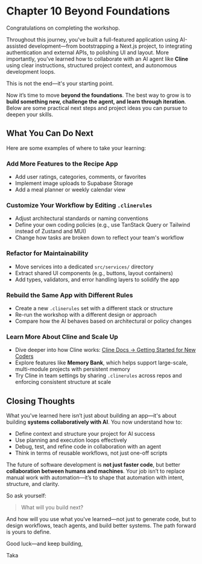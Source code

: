 # Chapter 10 Beyond Foundations

Congratulations on completing the workshop.

Throughout this journey, you've built a full-featured application using AI-assisted development—from bootstrapping a Next.js project, to integrating authentication and external APIs, to polishing UI and layout. More importantly, you've learned how to collaborate with an AI agent like **Cline** using clear instructions, structured project context, and autonomous development loops.

This is not the end—it's your starting point.

Now it’s time to move **beyond the foundations**. The best way to grow is to **build something new, challenge the agent, and learn through iteration**. Below are some practical next steps and project ideas you can pursue to deepen your skills.

## What You Can Do Next

Here are some examples of where to take your learning:

### Add More Features to the Recipe App
- Add user ratings, categories, comments, or favorites
- Implement image uploads to Supabase Storage
- Add a meal planner or weekly calendar view

### Customize Your Workflow by Editing `.clinerules`
- Adjust architectural standards or naming conventions
- Define your own coding policies (e.g., use TanStack Query or Tailwind instead of Zustand and MUI)
- Change how tasks are broken down to reflect your team's workflow

### Refactor for Maintainability
- Move services into a dedicated `src/services/` directory
- Extract shared UI components (e.g., buttons, layout containers)
- Add types, validators, and error handling layers to solidify the app

### Rebuild the Same App with Different Rules
- Create a new `.clinerules` set with a different stack or structure
- Re-run the workshop with a different design or approach
- Compare how the AI behaves based on architectural or policy changes

### Learn More About Cline and Scale Up
- Dive deeper into how Cline works: [Cline Docs → Getting Started for New Coders](https://docs.cline.bot/getting-started/for-new-coders)
- Explore features like **Memory Bank**, which helps support large-scale, multi-module projects with persistent memory
- Try Cline in team settings by sharing `.clinerules` across repos and enforcing consistent structure at scale


## Closing Thoughts

What you've learned here isn’t just about building an app—it's about building **systems collaboratively with AI**. You now understand how to:
- Define context and structure your project for AI success
- Use planning and execution loops effectively
- Debug, test, and refine code in collaboration with an agent
- Think in terms of reusable workflows, not just one-off scripts

The future of software development is **not just faster code**, but better **collaboration between humans and machines**. Your job isn’t to replace manual work with automation—it’s to shape that automation with intent, structure, and clarity.

So ask yourself:

> What will you build next?

And how will you use what you've learned—not just to generate code, but to design workflows, teach agents, and build better systems. The path forward is yours to define.

Good luck—and keep building,

Taka
